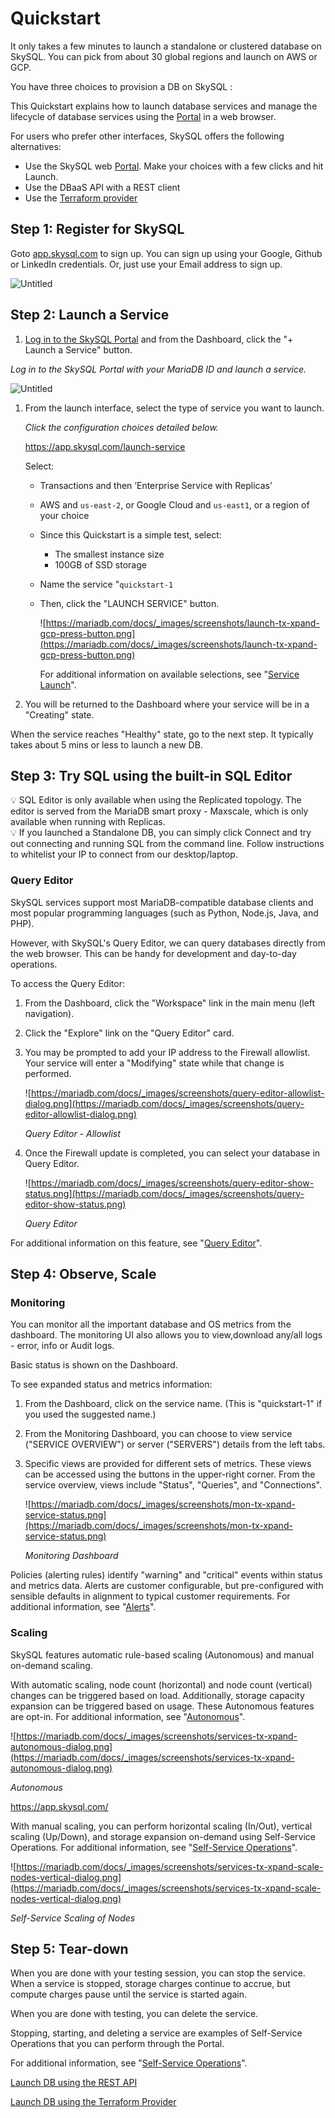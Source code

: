 # Quickstart

It only takes a few minutes to launch a standalone or clustered database on SkySQL. You can pick from about 30 global regions and launch on AWS or GCP. 

You have three choices to provision a DB on SkySQL :

This Quickstart explains how to launch database services and manage the lifecycle of database services using the [Portal](<Portal features>) in a web browser.

For users who prefer other interfaces, SkySQL offers the following alternatives:

- Use the SkySQL web [Portal](<Portal features>). Make your choices with a few clicks and hit Launch.
- Use the DBaaS API with a REST client
- Use the [Terraform provider](https://mariadb.com/docs/skysql-dbaas/nr-quickstart/terraform-launch-walkthrough/)

## Step 1: Register for SkySQL

Goto [app.skysql.com](http://app.skysql.com) to sign up. You can sign up using your Google, Github or LinkedIn credentials. Or, just use your Email address to sign up. 

![Untitled](Untitled.png)

## Step 2: Launch a Service

1. [Log in to the SkySQL Portal](https://app.skysql.com/) and from the Dashboard, click the "+ Launch a Service" button.

*Log in to the SkySQL Portal with your MariaDB ID and launch a service.*

![Untitled](Untitled%201.png)

1. From the launch interface, select the type of service you want to launch.
    
    *Click the configuration choices detailed below.*
    
    https://app.skysql.com/launch-service
    
    Select:
    
    - Transactions and then ‘Enterprise Service with Replicas’
    - AWS and `us-east-2`, or Google Cloud and `us-east1`, or a region of your choice
    - Since this Quickstart is a simple test, select:
        - The smallest instance size
        - 100GB of SSD storage
    - Name the service "`quickstart-1`
    - Then, click the "LAUNCH SERVICE" button.
        
        ![https://mariadb.com/docs/_images/screenshots/launch-tx-xpand-gcp-press-button.png](https://mariadb.com/docs/_images/screenshots/launch-tx-xpand-gcp-press-button.png)
        
        For additional information on available selections, see "[Service Launch](https://mariadb.com/docs/skysql-dbaas/service-management/nr-launch/)".
        
2. You will be returned to the Dashboard where your service will be in a "Creating" state. 

When the service reaches "Healthy" state, go to the next step. It typically takes about 5 mins or less to launch a new DB. 

## Step 3: Try SQL using the built-in SQL Editor

<aside>
💡 SQL Editor is only available when using the Replicated topology. The editor is served from the MariaDB smart proxy - Maxscale, which is only available when running with Replicas.

</aside>

<aside>
💡 If you launched a Standalone DB, you can simply click Connect and try out connecting and running SQL from the command line. Follow instructions to whitelist your IP to connect from our desktop/laptop.

</aside>

### Query Editor

SkySQL services support most MariaDB-compatible database clients and most popular programming languages (such as Python, Node.js, Java, and PHP).

However, with SkySQL's Query Editor, we can query databases directly from the web browser. This can be handy for development and day-to-day operations.

To access the Query Editor:

1. From the Dashboard, click the "Workspace" link in the main menu (left navigation).
2. Click the "Explore" link on the "Query Editor" card.
3. You may be prompted to add your IP address to the Firewall allowlist. Your service will enter a "Modifying" state while that change is performed.
    
    ![https://mariadb.com/docs/_images/screenshots/query-editor-allowlist-dialog.png](https://mariadb.com/docs/_images/screenshots/query-editor-allowlist-dialog.png)
    
    *Query Editor - Allowlist*
    
4. Once the Firewall update is completed, you can select your database in Query Editor.
    
    ![https://mariadb.com/docs/_images/screenshots/query-editor-show-status.png](https://mariadb.com/docs/_images/screenshots/query-editor-show-status.png)
    
    *Query Editor*
    

For additional information on this feature, see "[Query Editor](https://mariadb.com/docs/skysql-dbaas/connect/nr-query-editor/)".

## Step 4: Observe, Scale

### Monitoring

You can monitor all the important database and OS metrics from the dashboard. The monitoring UI also allows you to view,download any/all logs - error, info or Audit logs. 

Basic status is shown on the Dashboard.

To see expanded status and metrics information:

1. From the Dashboard, click on the service name. (This is "quickstart-1" if you used the suggested name.)
2. From the Monitoring Dashboard, you can choose to view service ("SERVICE OVERVIEW") or server ("SERVERS") details from the left tabs.
3. Specific views are provided for different sets of metrics. These views can be accessed using the buttons in the upper-right corner. From the service overview, views include "Status", "Queries", and "Connections".
    
    ![https://mariadb.com/docs/_images/screenshots/mon-tx-xpand-service-status.png](https://mariadb.com/docs/_images/screenshots/mon-tx-xpand-service-status.png)
    
    *Monitoring Dashboard*
    

Policies (alerting rules) identify "warning" and "critical" events within status and metrics data. Alerts are customer configurable, but pre-configured with sensible defaults in alignment to typical customer requirements. For additional information, see "[Alerts](https://mariadb.com/docs/skysql-dbaas/service-management/nr-alerts/)".

### Scaling

SkySQL features automatic rule-based scaling (Autonomous) and manual on-demand scaling.

With automatic scaling, node count (horizontal) and node count (vertical) changes can be triggered based on load. Additionally, storage capacity expansion can be triggered based on usage. These Autonomous features are opt-in. For additional information, see "[Autonomous](https://mariadb.com/docs/skysql-dbaas/service-management/nr-autonomous/)".

![https://mariadb.com/docs/_images/screenshots/services-tx-xpand-autonomous-dialog.png](https://mariadb.com/docs/_images/screenshots/services-tx-xpand-autonomous-dialog.png)

*Autonomous*

https://app.skysql.com/

With manual scaling, you can perform horizontal scaling (In/Out), vertical scaling (Up/Down), and storage expansion on-demand using Self-Service Operations. For additional information, see "[Self-Service Operations](https://mariadb.com/docs/skysql-dbaas/service-management/nr-self-service/)".

![https://mariadb.com/docs/_images/screenshots/services-tx-xpand-scale-nodes-vertical-dialog.png](https://mariadb.com/docs/_images/screenshots/services-tx-xpand-scale-nodes-vertical-dialog.png)

*Self-Service Scaling of Nodes*

## Step 5: Tear-down

When you are done with your testing session, you can stop the service. When a service is stopped, storage charges continue to accrue, but compute charges pause until the service is started again.

When you are done with testing, you can delete the service.

Stopping, starting, and deleting a service are examples of Self-Service Operations that you can perform through the Portal.

For additional information, see "[Self-Service Operations](https://mariadb.com/docs/skysql-dbaas/service-management/nr-self-service/)".

[Launch DB using the REST API](<Launch DB using the REST API>)

[Launch DB using the Terraform Provider](<Launch DB using the Terraform Provider>)
